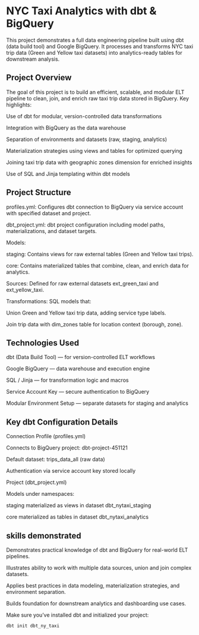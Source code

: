 # NYC Taxi Analytics with dbt & BigQuery

This project demonstrates a full data engineering pipeline built using dbt (data build tool) and Google BigQuery. It processes and transforms NYC taxi trip data (Green and Yellow taxi datasets) into analytics-ready tables for downstream analysis.

## Project Overview
The goal of this project is to build an efficient, scalable, and modular ELT pipeline to clean, join, and enrich raw taxi trip data stored in BigQuery. Key highlights:

Use of dbt for modular, version-controlled data transformations

Integration with BigQuery as the data warehouse

Separation of environments and datasets (raw, staging, analytics)

Materialization strategies using views and tables for optimized querying

Joining taxi trip data with geographic zones dimension for enriched insights

Use of SQL and Jinja templating within dbt models

## Project Structure
profiles.yml: Configures dbt connection to BigQuery via service account with specified dataset and project.

dbt_project.yml: dbt project configuration including model paths, materializations, and dataset targets.

Models:

staging: Contains views for raw external tables (Green and Yellow taxi trips).

core: Contains materialized tables that combine, clean, and enrich data for analytics.

Sources: Defined for raw external datasets ext_green_taxi and ext_yellow_taxi.

Transformations: SQL models that:

Union Green and Yellow taxi trip data, adding service type labels.

Join trip data with dim_zones table for location context (borough, zone).


## Technologies Used
dbt (Data Build Tool) — for version-controlled ELT workflows

Google BigQuery — data warehouse and execution engine

SQL / Jinja — for transformation logic and macros

Service Account Key — secure authentication to BigQuery

Modular Environment Setup — separate datasets for staging and analytics

## Key dbt Configuration Details
Connection Profile (profiles.yml)

Connects to BigQuery project: dbt-project-451121

Default dataset: trips_data_all (raw data)

Authentication via service account key stored locally

Project (dbt_project.yml)

Models under namespaces:

staging materialized as views in dataset dbt_nytaxi_staging

core materialized as tables in dataset dbt_nytaxi_analytics

## skills demonstrated 
Demonstrates practical knowledge of dbt and BigQuery for real-world ELT pipelines.

Illustrates ability to work with multiple data sources, union and join complex datasets.

Applies best practices in data modeling, materialization strategies, and environment separation.

Builds foundation for downstream analytics and dashboarding use cases.



Make sure you’ve installed dbt and initialized your project:

```dbt init dbt_ny_taxi```
